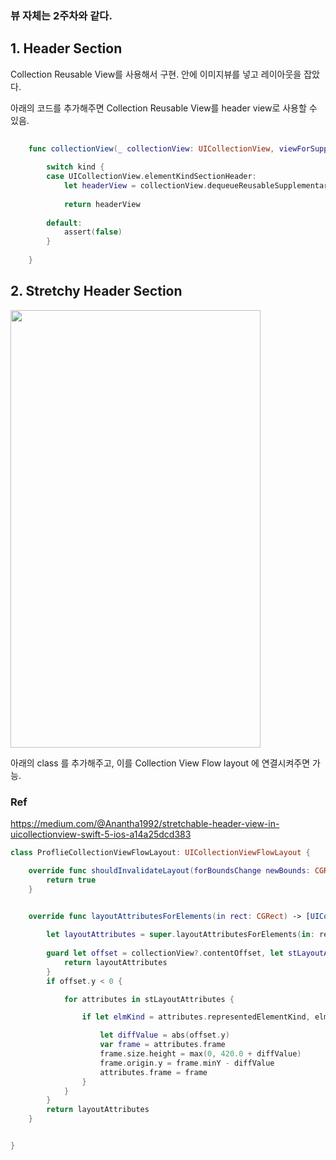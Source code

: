 
### 뷰 자체는 2주차와 같다. 


## 1. Header Section

Collection Reusable View를 사용해서 구현. 안에 이미지뷰를 넣고 레이아웃을 잡았다.

아래의 코드를 추가해주면 Collection Reusable View를 header view로 사용할 수 있음.


``` swift
    
    func collectionView(_ collectionView: UICollectionView, viewForSupplementaryElementOfKind kind: String, at indexPath: IndexPath) -> UICollectionReusableView {
        
        switch kind {
        case UICollectionView.elementKindSectionHeader:
            let headerView = collectionView.dequeueReusableSupplementaryView(ofKind: kind, withReuseIdentifier: "reusableView", for: indexPath)
            
            return headerView
            
        default:
            assert(false)
        }
        
    }
```


## 2. Stretchy Header Section

<img src="../readmeImages/3rd/1.gif"  width="400" height = "700"/>

아래의 class 를 추가해주고, 이를 Collection View Flow layout 에 연결시켜주면 가능.

### Ref
https://medium.com/@Anantha1992/stretchable-header-view-in-uicollectionview-swift-5-ios-a14a25dcd383


```swift
class ProflieCollectionViewFlowLayout: UICollectionViewFlowLayout {

    override func shouldInvalidateLayout(forBoundsChange newBounds: CGRect) -> Bool {
        return true
    }


    override func layoutAttributesForElements(in rect: CGRect) -> [UICollectionViewLayoutAttributes]? {
        
        let layoutAttributes = super.layoutAttributesForElements(in: rect)
        
        guard let offset = collectionView?.contentOffset, let stLayoutAttributes = layoutAttributes else {
            return layoutAttributes
        }
        if offset.y < 0 {

            for attributes in stLayoutAttributes {

                if let elmKind = attributes.representedElementKind, elmKind == UICollectionView.elementKindSectionHeader {

                    let diffValue = abs(offset.y)
                    var frame = attributes.frame
                    frame.size.height = max(0, 420.0 + diffValue)
                    frame.origin.y = frame.minY - diffValue
                    attributes.frame = frame
                }
            }
        }
        return layoutAttributes
    }


}
```
